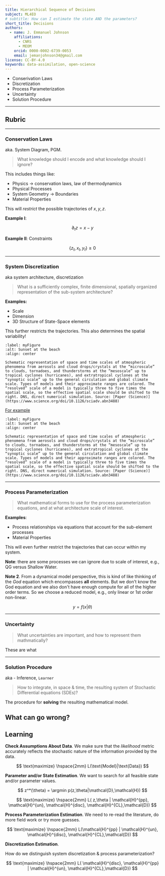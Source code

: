 ```yaml
---
title: Hierarchical Sequence of Decisions
subject: ML4EO
# subtitle: How can I estimate the state AND the parameters?
short_title: Decisions
authors:
  - name: J. Emmanuel Johnson
    affiliations:
      - CNRS
      - MEOM
    orcid: 0000-0002-6739-0053
    email: jemanjohnson34@gmail.com
license: CC-BY-4.0
keywords: data-assimilation, open-science
---
```



* Conserivation Laws
* Discretization
* Process Parameterization
* Uncertainty
* Solution Procedure

***
## Rubric

***
### Conservation Laws

aka. System Diagram, PGM.

> What knowledge should I encode and what knowledge should I ignore?

This includes things like:
* Physics -> conservation laws, law of thermodynamics
* Physical Processes
* System Geometry -> Boundaries
* Material Properties

This will *restrict* the possible trajectories of $x,y,z$.

**Example I**:

$$
\partial_t z = x - y
$$

**Example II**: Constraints

$$
\left\{z_t, x_t, y_t \right\} \geq 0
$$

***
### System Discretization

aka system architecture, discretization

> What is a sufficiently complex, finite dimensional, spatially organized representation of the sub-system architecture?

**Examples:**
* Scale
* Dimension
* 3D Structure of State-Space elements

This further restricts the trajectories.
This also determines the spatial variability!


```{figure} https://www.science.org/cms/10.1126/sciadv.abn3488/asset/8f8eb61b-8789-44f5-9315-cd0c6f02bbbd/assets/images/large/sciadv.abn3488-f1.jpg
:label: myFigure
:alt: Sunset at the beach
:align: center

Schematic representation of space and time scales of atmospheric phenomena from aerosols and cloud drops/crystals at the “microscale” to clouds, tornadoes, and thunderstorms at the “mesoscale” up to tropical cyclones (hurricanes), and extratropical cyclones at the “synoptic scale” up to the general circulation and global climate scale. Types of models and their approximate ranges are colored. The “resolved” scale of a model is typically three to five times the spatial scale, so the effective spatial scale should be shifted to the right. DNS, direct numerical simulation. Source: [Paper (Science)](https://www.science.org/doi/10.1126/sciadv.abn3488)
```

[For example](https://www.science.org/cms/10.1126/sciadv.abn3488/asset/8f8eb61b-8789-44f5-9315-cd0c6f02bbbd/assets/images/large/sciadv.abn3488-f1.jpg)




```{figure} https://www.worldclimateservice.com/wp-content/uploads/2020/08/longrangeforecasts_timescale.png
:label: myFigure
:alt: Sunset at the beach
:align: center

Schematic representation of space and time scales of atmospheric phenomena from aerosols and cloud drops/crystals at the “microscale” to clouds, tornadoes, and thunderstorms at the “mesoscale” up to tropical cyclones (hurricanes), and extratropical cyclones at the “synoptic scale” up to the general circulation and global climate scale. Types of models and their approximate ranges are colored. The “resolved” scale of a model is typically three to five times the spatial scale, so the effective spatial scale should be shifted to the right. DNS, direct numerical simulation. Source: [Paper (Science)](https://www.science.org/doi/10.1126/sciadv.abn3488)
```

***
### Process Parameterization

> What mathematical forms to use for the process parameterization equations, and at what architecture scale of interest.

**Examples**:
* Process relationships via equations that account for the sub-element processes
* Material Properties

This will even further restrict the trajectories that can occur within my system.


**Note**: there are some processes we can ignore due to scale of interest, e.g., QG versus Shallow Water.

**Note 2**.
From a dynamical model perspective, this is kind of like thinking of the *God* equation which encompasses **all** elements. 
But we don't know the God equation and we also don't have enough compute for all of the higher order terms.
So we choose a reduced model, e.g., only linear or 1st order non-linear.

$$
y = f(x|\theta)
$$

***
### Uncertainty

> What uncertainties are important, and how to represent them mathmatically?

These are what 

***
### Solution Procedure

aka - Inference, `Learner`

> How to integrate, in space & time, the resulting system of Stochastic Differential equations (SDEs)?

The procedure for **solving** the resulting mathematical model.


## What can go wrong?


## Learning

**Check Assumptions About Data**.
We make sure that the *likelihood* metric accurately reflects the stochastic nature of the information provided by the data.

$$
\text{maximize} \hspace{2mm} L(\text{Model}|\text{Data})
$$

**Parameter and/or State Estimation**.
We want to search for all feasible state and/or parameter values.

$$
z^*(\theta) = \argmin p(z,\theta|\mathcal{D},\mathcal{H})
$$

$$
\text{maximize} \hspace{2mm} 
L(
z,\theta |
\mathcal{H}^{pp},
\mathcal{H}^{un},
\mathcal{H}^{disc},
\mathcal{H}^{CL},\mathcal{D})
$$


**Process Parameterization Estimation**.
We need to re-read the literature, do more field work or try more guesses.

$$
\text{maximize} \hspace{2mm} 
L(\mathcal{H}^{pp} | 
\mathcal{H}^{un},
\mathcal{H}^{disc},
\mathcal{H}^{CL},\mathcal{D})
$$



**Discretization Estimation**.

How do we distinguish system discretization & process parameterization?

$$
\text{maximize} \hspace{2mm} 
L(
\mathcal{H}^{disc},
\mathcal{H}^{pp} | 
\mathcal{H}^{un},
\mathcal{H}^{CL},\mathcal{D})
$$
